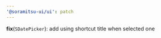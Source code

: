 ```yaml
---
'@soramitsu-ui/ui': patch
---
```


**fix**(`SDatePicker`): add using shortcut title when selected one
